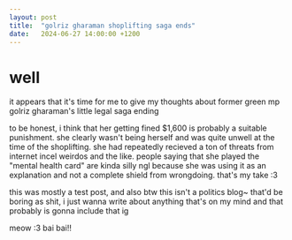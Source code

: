 ```yaml
---
layout: post
title:  "golriz gharaman shoplifting saga ends"
date:   2024-06-27 14:00:00 +1200
---
```


well
===

it appears that it's time for me to give my thoughts about former green mp golriz gharaman's little legal saga ending

to be honest, i think that her getting fined $1,600 is probably a suitable punishment. she clearly wasn't being herself and was quite unwell at the time of the shoplifting. she had repeatedly recieved a ton of threats from internet incel weirdos and the like. people saying that she played the "mental health card" are kinda silly ngl because she was using it as an explanation and not a complete shield from wrongdoing. that's my take :3

this was mostly a test post, and also btw this isn't a politics blog~ that'd be boring as shit, i just wanna write about anything that's on my mind and that probably is gonna include that ig

meow :3 bai bai!! 